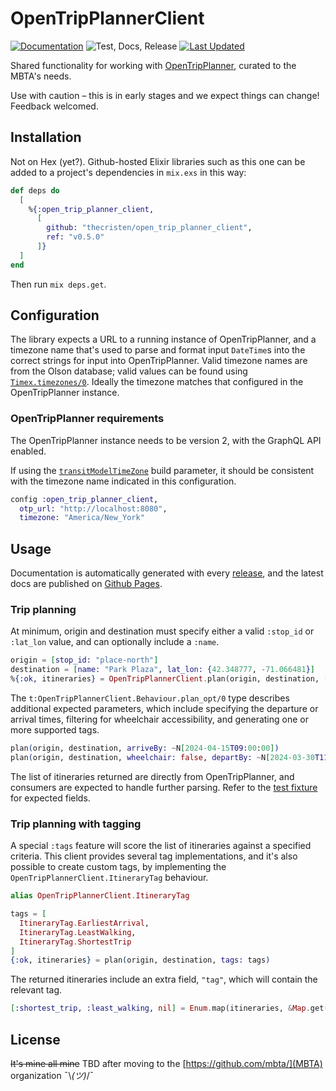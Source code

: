# OpenTripPlannerClient

[![Documentation](https://img.shields.io/badge/-Documentation-blueviolet)](http://github.thecristen.net/open_trip_planner_client/)
![Test, Docs,
Release](https://github.com/thecristen/open_trip_planner_client/workflows/Test,%20Docs,%20Release/badge.svg)
[![Last
Updated](https://img.shields.io/github/last-commit/thecristen/open_trip_planner_client.svg)](https://github.com/thecristen/open_trip_planner_client/commits/main)

Shared functionality for working with
[OpenTripPlanner](https://docs.opentripplanner.org/en/v2.4.0/), curated to the
MBTA's needs.

Use with caution – this is in early stages and we expect things can change!
Feedback welcomed.

## Installation

Not on Hex (yet?). Github-hosted Elixir libraries such as this one can be added
to a project's dependencies in `mix.exs` in this way:

```elixir
def deps do
  [
    %{:open_trip_planner_client,
      [
        github: "thecristen/open_trip_planner_client",
        ref: "v0.5.0"
      ]}
  ]
end
```

Then run `mix deps.get`.

## Configuration

The library expects a URL to a running instance of OpenTripPlanner, and a
timezone name that's used to parse and format input `DateTime`s into the correct
strings for input into OpenTripPlanner. Valid timezone names are from the Olson
database; valid values can be found using
[`Timex.timezones/0`](https://hexdocs.pm/timex/Timex.html#timezones/0). Ideally
the timezone matches that configured in the OpenTripPlanner instance.

### OpenTripPlanner requirements

The OpenTripPlanner instance needs to be version 2, with the GraphQL API
enabled. 

If using the
[`transitModelTimeZone`](https://docs.opentripplanner.org/en/v2.4.0/BuildConfiguration/?h=timezone#transitModelTimeZone)
build parameter, it should be consistent with the timezone name indicated in
this configuration.

```elixir
config :open_trip_planner_client,
  otp_url: "http://localhost:8080",
  timezone: "America/New_York"
```

## Usage

Documentation is automatically generated with every
[release](https://github.com/thecristen/open_trip_planner_client/releases), and
the latest docs are published on [Github
Pages](http://github.thecristen.net/open_trip_planner_client/).

### Trip planning

At minimum, origin and destination must specify either a valid `:stop_id` or `:lat_lon`
value, and can optionally include a `:name`.

```elixir
origin = [stop_id: "place-north"]
destination = [name: "Park Plaza", lat_lon: {42.348777, -71.066481}]
%{:ok, itineraries} = OpenTripPlannerClient.plan(origin, destination, [])
```

The `t:OpenTripPlannerClient.Behaviour.plan_opt/0` type describes additional expected parameters, which include specifying the departure or arrival times, filtering for wheelchair accessibility, and generating one or more supported tags.

```elixir
plan(origin, destination, arriveBy: ~N[2024-04-15T09:00:00])
plan(origin, destination, wheelchair: false, departBy: ~N[2024-03-30T11:24:00])
```

The list of itineraries returned are directly from
OpenTripPlanner, and consumers are expected to handle further parsing. Refer to the [test fixture](/test/fixture/alewife_to_franklin_park_zoo.json) for expected fields.

### Trip planning with tagging

A special `:tags` feature will score the list of itineraries against a specified
criteria. This client provides several tag implementations, and it's also
possible to create custom tags, by implementing the
`OpenTripPlannerClient.ItineraryTag` behaviour.


```elixir
alias OpenTripPlannerClient.ItineraryTag

tags = [
  ItineraryTag.EarliestArrival,
  ItineraryTag.LeastWalking,
  ItineraryTag.ShortestTrip
]
{:ok, itineraries} = plan(origin, destination, tags: tags)
```

The returned itineraries include an extra field, `"tag"`, which will contain the relevant tag.

```elixir
[:shortest_trip, :least_walking, nil] = Enum.map(itineraries, &Map.get(&1, "tag"))
```

## License

~~It's mine all mine~~ TBD after moving to the [https://github.com/mbta/](MBTA) organization ¯\\_(ツ)_/¯
